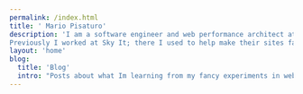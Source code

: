```yaml
---
permalink: /index.html
title: ' Mario Pisaturo'
description: 'I am a software engineer and web performance architect at IBM, where I work in order to help our costumers solve some fascinating performance challenges.
Previously I worked at Sky It; there I used to help make their sites faster for million of users.'
layout: 'home'
blog:
  title: 'Blog'
  intro: "Posts about what Im learning from my fancy experiments in web development, ⚠️ not tutorials ⚠️"
---
```


